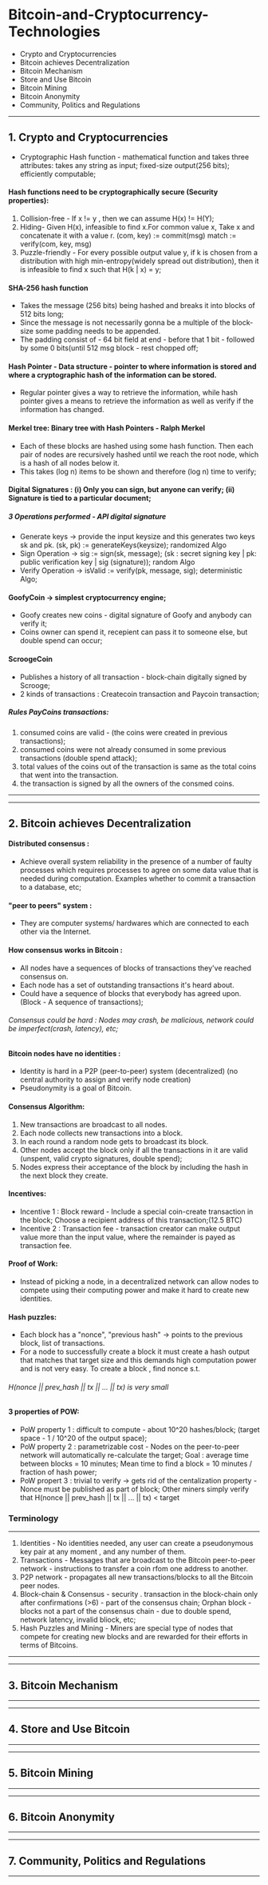 # Bitcoin-and-Cryptocurrency-Technologies
* Crypto and Cryptocurrencies
* Bitcoin achieves Decentralization
* Bitcoin Mechanism
* Store and Use Bitcoin
* Bitcoin Mining
* Bitcoin Anonymity
* Community, Politics and Regulations
------------------------------------------------------
## 1. Crypto and Cryptocurrencies
* Cryptographic Hash function - mathematical function and takes three attributes: takes any string as input; fixed-size output(256 bits); efficiently computable;
#### Hash functions need to be cryptographically secure (Security properties):
 1. Collision-free - If x != y , then we can assume H(x) != H(Y);
 2. Hiding- Given H(x), infeasible to find x.For common value x, Take x and concatenate it with a value r.
     (com, key) := commit(msg)
     match := verify(com, key, msg)
 3. Puzzle-friendly - For every possible output value y, if k is chosen from a distribution with high min-entropy(widely spread out distribution), then it is infeasible to find x such that H(k | x) = y; 

#### SHA-256 hash function
* Takes the message (256 bits) being hashed and breaks it into blocks of 512 bits long;
* Since the message is not necessarily gonna be a multiple of the block-size some padding needs to be appended.
* The padding consist of - 64 bit field at end - before that 1 bit - followed by some 0 bits(until 512 msg block - rest chopped off;

#### Hash Pointer - Data structure - pointer to where information is stored and where a cryptographic hash of the information can be stored.
* Regular pointer gives a way to retrieve the information, while hash pointer gives a means to retrieve the information as well as verify if the information has changed.

#### Merkel tree: Binary tree with Hash Pointers - Ralph Merkel
* Each of these blocks are hashed using some hash function. Then each pair of nodes are recursively hashed until we reach the root node, which is a hash of all nodes below it.
* This takes (log n) items to be shown and therefore (log n) time to verify;

#### Digital Signatures : (i) Only you can sign, but anyone can verify; (ii) Signature is tied to a particular document;
##### 3 Operations performed - API digital signature
* Generate keys -> provide the input keysize and this generates two keys sk and pk. (sk, pk) := generateKeys(keysize); randomized Algo
* Sign Operation -> sig := sign(sk, message); (sk : secret signing key | pk: public verification key | sig (signature)); random Algo
* Verify Operation -> isValid := verify(pk, message, sig); deterministic Algo;

#### GoofyCoin -> simplest cryptocurrency engine;
* Goofy creates new coins - digital signature of Goofy and anybody can verify it;
* Coins owner can spend it, recepient can pass it to someone else, but double spend can occur;

#### ScroogeCoin 
* Publishes a history of all transaction - block-chain digitally signed by Scrooge;
* 2 kinds of transactions : Createcoin transaction and Paycoin transaction;
##### Rules PayCoins transactions:
1. consumed coins are valid - (the coins were created in previous transactions);
2. consumed coins were not already consumed in some previous transactions (double spend attack);
3. total values of the coins out of the transaction is same as the total coins that went into the transaction.
4. the transaction is signed by all the owners of the consmed coins.
------------------------------------------------------
------------------------------------------------------
## 2. Bitcoin achieves Decentralization

#### Distributed consensus :
* Achieve overall system reliability in the presence of a number of faulty processes which requires processes to agree on some data value that is needed during computation. Examples whether to commit a transaction to a database, etc;

#### "peer to peers" system : 
* They are computer systems/ hardwares which are connected to each other via the Internet.

#### How consensus works in Bitcoin : 
* All nodes have a sequences of blocks of transactions they've reached consensus on.
* Each node has a set of outstanding transactions it's heard about.
* Could have a sequence of blocks that everybody has agreed upon. (Block - A sequence of transactions);

###### Consensus could be hard : Nodes may crash, be malicious, network could be imperfect(crash, latency), etc;
#### Bitcoin nodes have no identities :
* Identity is hard in a  P2P (peer-to-peer) system (decentralized) (no central authority to assign and verify node creation)
* Pseudonymity is a goal of Bitcoin.

#### Consensus Algorithm:
1. New transactions are broadcast to all nodes.
2. Each node collects new transactions into a block.
3. In each round a random node gets to broadcast its block.
4. Other nodes accept the block only if all the transactions in it are valid (unspent, valid crypto signatures, double spend);
5. Nodes express their acceptance of the block by including the hash in the next block they create.

#### Incentives: 
* Incentive 1 : Block reward - Include a special coin-create transaction in the block; Choose a recipient address of this transaction;(12.5 BTC)
* Incentive 2 : Transaction fee - transaction creator can make output value more than the input value, where the remainder is payed as transaction fee.

#### Proof of Work:
* Instead of picking a node, in a decentralized network can allow nodes to compete using their computing power and make it hard to create new identities.

#### Hash puzzles:
* Each block has a "nonce", "previous hash" -> points to the previous block, list of transactions.
* For a node to successfully create a block it must create a hash output that matches that target size and this demands high computation power and is not very easy. 
To create a block , find nonce s.t.
###### H(nonce || prev_hash || tx || ... || tx) is very small

#### 3 properties of POW:
* PoW property 1 :  difficult to compute - about 10^20 hashes/block; (target space - 1 / 10^20 of the output space);
* PoW property 2 : parametrizable cost - Nodes on the peer-to-peer network will automatically re-calculate the target; Goal : average time between blocks = 10 minutes; Mean time to find a block = 10 minutes / fraction of hash power;
* PoW propert 3 : trivial to verify -> gets rid of the centalization property - Nonce must be published as part of block; Other miners simply verify that
    H(nonce || prev_hash || tx || ... || tx) < target
    
### Terminology
--------------
1. Identities - No identities needed, any user can create a pseudonymous key pair at any moment , and any number of them.
2. Transactions - Messages that are broadcast to the Bitcoin peer-to-peer network - instructions to transfer a coin rfom one address to another.
3. P2P network - propagates all new transactions/blocks to all the Bitcoin peer nodes.
4. Block-chain & Consensus -  security . transaction in the block-chain only after confirmations (>6) - part of the consensus chain;
 Orphan block - blocks not a part of the consensus chain - due to double spend, network latency, invalid bliock, etc;
5. Hash Puzzles and Mining - Miners are special type of nodes that compete for creating new blocks and are rewarded for their efforts in terms of Bitcoins.    
------------------------------------------------------
------------------------------------------------------
## 3. Bitcoin Mechanism
------------------------------------------------------
------------------------------------------------------
## 4. Store and Use Bitcoin
------------------------------------------------------
------------------------------------------------------
## 5. Bitcoin Mining
------------------------------------------------------
------------------------------------------------------
## 6. Bitcoin Anonymity
------------------------------------------------------
------------------------------------------------------
## 7. Community, Politics and Regulations
------------------------------------------------------
 
